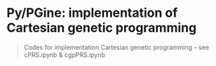 # Py/PGine: implementation of Cartesian genetic programming

> Codes for implementation Cartesian genetic programming – see  cPRS.ipynb & cgpPRS.ipynb
